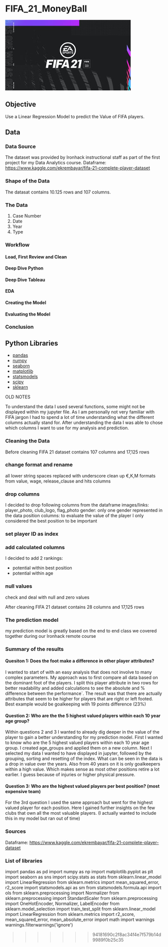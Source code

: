 # FIFA_21_MoneyBall

![FIFA text](FIFA.jpeg)

## Objective

Use a Linear Regression Model to predict the Value of FIFA players.

## Data

### Data Source

The dataset was provided by Ironhack instructional staff as part of the first project for my Data Analytics course.
Dataframe: https://www.kaggle.com/ekrembayar/fifa-21-complete-player-dataset

### Shape of the Data

The datasat contains 10.125 rows and 107 columns.

### The Data
1. Case Number
2. Date
3. Year
4. Type

### Workflow

#### Load, First Review and Clean


#### Deep Dive Python


#### Deep Dive Tableau


#### EDA


#### Creating the Model


#### Evaluating the Model


### Conclusion


## Python Libraries
- [pandas](https://pandas.pydata.org/)
- [numpy](https://numpy.org/)
- [seaborn](https://seaborn.pydata.org/)
- [matplotlib](https://matplotlib.org/)
- [statsmodels](https://www.statsmodels.org/stable/index.html)
- [scipy](https://www.scipy.org/)
- [sklearn](https://scikit-learn.org/stable/)

OLD NOTES

To understand the data I used several functions, some might not be displayed within my jupyter file.
As I am personally not very familiar with FIFA jargon I had to spend a lot of time understanding what the different columns actually stand for.
After understanding the data I was able to chose which columns I want to use for my analysis and prediction.

### Cleaning the Data

Before cleaning FIFA 21 dataset contains 107 columns and 17,125 rows

### change format and rename
all lower string
spaces replaced with underscore
clean up €,K,M formats from value, wage, release_clause and hits columns

### drop columns
I decided to drop following columns from the dataframe
images/links: player_photo, club_logo, flag_photo
gender: only one gender represented in the data
position columns: to evaluate the value of the player I only considered the best position to be important

### set player ID as index

### add calculated columns
I decided to add 2 rankings:
- potential within best position
- potential within age

### null values
check and deal with null and zero values

After cleaning FIFA 21 dataset contains 28 columns and 17,125 rows

### The prediction model
my prediction model is greatly based on the end to end class we covered together during our Ironhack remote course

### Summary of the results

#### Quesiton 1: Does the foot make a difference in other player attributes?

I wanted to start of with an easy analysis that does not involve to many complex parameters.
My approach was to first compare all data based on the dominant foot of the players.
I split this player attribute in two rows for better readability and added calculations to see the absolute and % difference between the performance´.
The result was that there are actually attributes that seem to be higher for players that are right or left footed.
Best example would be goalkeeping with 19 points difference (23%)

#### Question 2: Who are the the 5 highest valued players within each 10 year age group?

Within questions 2 and 3 I wanted to already dig deeper in the value of the player to gain a better understanding for my prediction model.
First I wanted to know who are the 5 highest valued players within each 10 year age group.
I created age_groups and applied them on a new column.
Next I selected my data I wanted to have displayed in jupyter, followed by the grouping, sorting and resetting of the index.
What can be seen in the data is a drop in value over the years. Also from 40 years on it is only goalkeepers within a high value.
Which makes sense as most other positions retire a lot earlier. I guess because of injuries or higher physical pressure.

#### Question 3: Who are the highest valued players per best position? (most expensive team)

For the 3rd question I used the same approach but went for the highest valued player for each position.
Here I gained further insights on the few clubs that own all the most valuable players. (I actually wanted to include this in my model but ran out of time)

### Sources

Dataframe: https://www.kaggle.com/ekrembayar/fifa-21-complete-player-dataset

### List of libraries

import pandas as pd
import numpy as np
import matplotlib.pyplot as plt
import seaborn as sns
import scipy.stats as stats
from sklearn.linear_model import LinearRegression
from sklearn.metrics import mean_squared_error, r2_score
import statsmodels.api as sm
from statsmodels.formula.api import ols
from sklearn.preprocessing import Normalizer
from sklearn.preprocessing import StandardScaler
from sklearn.preprocessing import OneHotEncoder, Normalizer, LabelEncoder
from sklearn.model_selection import train_test_split
from sklearn.linear_model import LinearRegression
from sklearn.metrics import r2_score, mean_squared_error, mean_absolute_error
import math
import warnings
warnings.filterwarnings('ignore')
>>>>>>> 94181690c2f8ac34f4e7f579b14d9989f0b25c35
